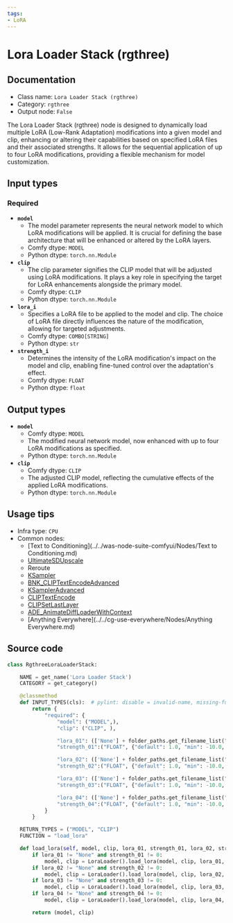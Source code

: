```yaml
---
tags:
- LoRA
---
```


# Lora Loader Stack (rgthree)
## Documentation
- Class name: `Lora Loader Stack (rgthree)`
- Category: `rgthree`
- Output node: `False`

The Lora Loader Stack (rgthree) node is designed to dynamically load multiple LoRA (Low-Rank Adaptation) modifications into a given model and clip, enhancing or altering their capabilities based on specified LoRA files and their associated strengths. It allows for the sequential application of up to four LoRA modifications, providing a flexible mechanism for model customization.
## Input types
### Required
- **`model`**
    - The model parameter represents the neural network model to which LoRA modifications will be applied. It is crucial for defining the base architecture that will be enhanced or altered by the LoRA layers.
    - Comfy dtype: `MODEL`
    - Python dtype: `torch.nn.Module`
- **`clip`**
    - The clip parameter signifies the CLIP model that will be adjusted using LoRA modifications. It plays a key role in specifying the target for LoRA enhancements alongside the primary model.
    - Comfy dtype: `CLIP`
    - Python dtype: `torch.nn.Module`
- **`lora_i`**
    - Specifies a LoRA file to be applied to the model and clip. The choice of LoRA file directly influences the nature of the modification, allowing for targeted adjustments.
    - Comfy dtype: `COMBO[STRING]`
    - Python dtype: `str`
- **`strength_i`**
    - Determines the intensity of the LoRA modification's impact on the model and clip, enabling fine-tuned control over the adaptation's effect.
    - Comfy dtype: `FLOAT`
    - Python dtype: `float`
## Output types
- **`model`**
    - Comfy dtype: `MODEL`
    - The modified neural network model, now enhanced with up to four LoRA modifications as specified.
    - Python dtype: `torch.nn.Module`
- **`clip`**
    - Comfy dtype: `CLIP`
    - The adjusted CLIP model, reflecting the cumulative effects of the applied LoRA modifications.
    - Python dtype: `torch.nn.Module`
## Usage tips
- Infra type: `CPU`
- Common nodes:
    - [Text to Conditioning](../../was-node-suite-comfyui/Nodes/Text to Conditioning.md)
    - [UltimateSDUpscale](../../ComfyUI_UltimateSDUpscale/Nodes/UltimateSDUpscale.md)
    - Reroute
    - [KSampler](../../Comfy/Nodes/KSampler.md)
    - [BNK_CLIPTextEncodeAdvanced](../../ComfyUI_ADV_CLIP_emb/Nodes/BNK_CLIPTextEncodeAdvanced.md)
    - [KSamplerAdvanced](../../Comfy/Nodes/KSamplerAdvanced.md)
    - [CLIPTextEncode](../../Comfy/Nodes/CLIPTextEncode.md)
    - [CLIPSetLastLayer](../../Comfy/Nodes/CLIPSetLastLayer.md)
    - [ADE_AnimateDiffLoaderWithContext](../../ComfyUI-AnimateDiff-Evolved/Nodes/ADE_AnimateDiffLoaderWithContext.md)
    - [Anything Everywhere](../../cg-use-everywhere/Nodes/Anything Everywhere.md)



## Source code
```python
class RgthreeLoraLoaderStack:

    NAME = get_name('Lora Loader Stack')
    CATEGORY = get_category()

    @classmethod
    def INPUT_TYPES(cls):  # pylint: disable = invalid-name, missing-function-docstring
        return {
            "required": {
                "model": ("MODEL",),
                "clip": ("CLIP", ),

                "lora_01": (['None'] + folder_paths.get_filename_list("loras"), ),
                "strength_01":("FLOAT", {"default": 1.0, "min": -10.0, "max": 10.0, "step": 0.01}),

                "lora_02": (['None'] + folder_paths.get_filename_list("loras"), ),
                "strength_02":("FLOAT", {"default": 1.0, "min": -10.0, "max": 10.0, "step": 0.01}),

                "lora_03": (['None'] + folder_paths.get_filename_list("loras"), ),
                "strength_03":("FLOAT", {"default": 1.0, "min": -10.0, "max": 10.0, "step": 0.01}),

                "lora_04": (['None'] + folder_paths.get_filename_list("loras"), ),
                "strength_04":("FLOAT", {"default": 1.0, "min": -10.0, "max": 10.0, "step": 0.01}),
            }
        }

    RETURN_TYPES = ("MODEL", "CLIP")
    FUNCTION = "load_lora"

    def load_lora(self, model, clip, lora_01, strength_01, lora_02, strength_02, lora_03, strength_03, lora_04, strength_04):
        if lora_01 != "None" and strength_01 != 0:
            model, clip = LoraLoader().load_lora(model, clip, lora_01, strength_01, strength_01)
        if lora_02 != "None" and strength_02 != 0:
            model, clip = LoraLoader().load_lora(model, clip, lora_02, strength_02, strength_02)
        if lora_03 != "None" and strength_03 != 0:
            model, clip = LoraLoader().load_lora(model, clip, lora_03, strength_03, strength_03)
        if lora_04 != "None" and strength_04 != 0:
            model, clip = LoraLoader().load_lora(model, clip, lora_04, strength_04, strength_04)

        return (model, clip)

```
